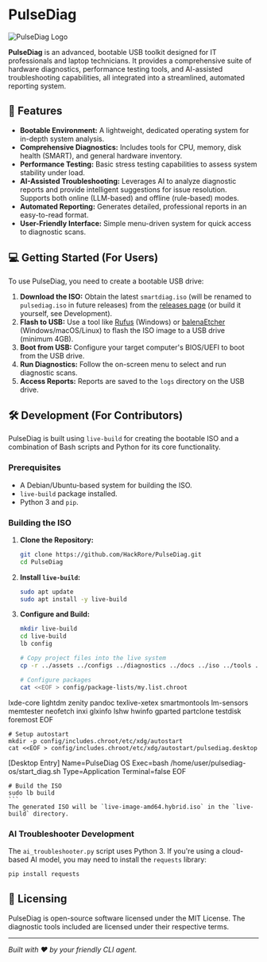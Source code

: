 # PulseDiag

![PulseDiag Logo](assets/logo.png)

**PulseDiag** is an advanced, bootable USB toolkit designed for IT professionals and laptop technicians. It provides a comprehensive suite of hardware diagnostics, performance testing tools, and AI-assisted troubleshooting capabilities, all integrated into a streamlined, automated reporting system.

## 🚀 Features

*   **Bootable Environment:** A lightweight, dedicated operating system for in-depth system analysis.
*   **Comprehensive Diagnostics:** Includes tools for CPU, memory, disk health (SMART), and general hardware inventory.
*   **Performance Testing:** Basic stress testing capabilities to assess system stability under load.
*   **AI-Assisted Troubleshooting:** Leverages AI to analyze diagnostic reports and provide intelligent suggestions for issue resolution. Supports both online (LLM-based) and offline (rule-based) modes.
*   **Automated Reporting:** Generates detailed, professional reports in an easy-to-read format.
*   **User-Friendly Interface:** Simple menu-driven system for quick access to diagnostic scans.

## 💻 Getting Started (For Users)

To use PulseDiag, you need to create a bootable USB drive:

1.  **Download the ISO:** Obtain the latest `smartdiag.iso` (will be renamed to `pulsediag.iso` in future releases) from the [releases page](https://github.com/HackRore/PulseDiag/releases) (or build it yourself, see Development).
2.  **Flash to USB:** Use a tool like [Rufus](https://rufus.ie/) (Windows) or [balenaEtcher](https://www.balena.io/etcher/) (Windows/macOS/Linux) to flash the ISO image to a USB drive (minimum 4GB).
3.  **Boot from USB:** Configure your target computer's BIOS/UEFI to boot from the USB drive.
4.  **Run Diagnostics:** Follow the on-screen menu to select and run diagnostic scans.
5.  **Access Reports:** Reports are saved to the `logs` directory on the USB drive.

## 🛠️ Development (For Contributors)

PulseDiag is built using `live-build` for creating the bootable ISO and a combination of Bash scripts and Python for its core functionality.

### Prerequisites

*   A Debian/Ubuntu-based system for building the ISO.
*   `live-build` package installed.
*   Python 3 and `pip`.

### Building the ISO

1.  **Clone the Repository:**
    ```bash
    git clone https://github.com/HackRore/PulseDiag.git
    cd PulseDiag
    ```
2.  **Install `live-build`:**
    ```bash
    sudo apt update
    sudo apt install -y live-build
    ```
3.  **Configure and Build:**
    ```bash
    mkdir live-build
    cd live-build
    lb config
    
    # Copy project files into the live system
    cp -r ../assets ../configs ../diagnostics ../docs ../iso ../tools ../start_diag.sh config/includes.chroot/home/user/pulsediag-os/

    # Configure packages
    cat <<EOF > config/package-lists/my.list.chroot
lxde-core
lightdm
zenity
pandoc
texlive-xetex
smartmontools
lm-sensors
memtester
neofetch
inxi
glxinfo
lshw
hwinfo
gparted
partclone
testdisk
foremost
EOF

    # Setup autostart
    mkdir -p config/includes.chroot/etc/xdg/autostart
    cat <<EOF > config/includes.chroot/etc/xdg/autostart/pulsediag.desktop
[Desktop Entry]
Name=PulseDiag OS
Exec=bash /home/user/pulsediag-os/start_diag.sh
Type=Application
Terminal=false
EOF

    # Build the ISO
    sudo lb build
    ```
    The generated ISO will be `live-image-amd64.hybrid.iso` in the `live-build` directory.

### AI Troubleshooter Development

The `ai_troubleshooter.py` script uses Python 3. If you're using a cloud-based AI model, you may need to install the `requests` library:

```bash
pip install requests
```

## 📄 Licensing

PulseDiag is open-source software licensed under the MIT License. The diagnostic tools included are licensed under their respective terms.

---

*Built with ❤️ by your friendly CLI agent.*